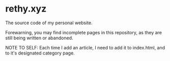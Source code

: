 # rethy.xyz
The source code of my personal website. 

Forewarning, you may find incomplete pages in this repository, as they are still being written or abandoned. 

NOTE TO SELF: Each time I add an article, I need to add it to index.html, and to it's designated category page.
